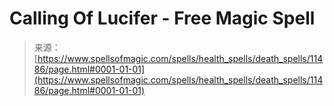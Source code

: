<!--yml
category: 未分类
date: 2024-06-12 18:48:44
-->

# Calling Of Lucifer - Free Magic Spell

> 来源：[https://www.spellsofmagic.com/spells/health_spells/death_spells/11486/page.html#0001-01-01](https://www.spellsofmagic.com/spells/health_spells/death_spells/11486/page.html#0001-01-01)